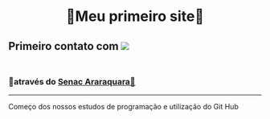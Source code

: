 <h1 align="center"> 🌌Meu primeiro site🌌 </h1>

<h2> <b> Primeiro contato com </b> <img src="	https://img.shields.io/badge/HTML5-E34F26?style=for-the-badge&logo=html5&logoColor=white"> </br>

<br>
<h3> 🌠através do <a href="https://ead.senac.br/pos-graduacao/gestao-escolar/?gclid=Cj0KCQjwspKUBhCvARIsAB2IYuu47krSI7VebCD7OCeJhll4xTHdzMIKnvff39-m8Q08W9APWaACkucaAgXgEALw_wcB" target="_blank"> Senac Araraquara🌠 </a> </h3> 

<hr>

<p> Começo dos nossos estudos de programação e utilização do Git Hub </p>